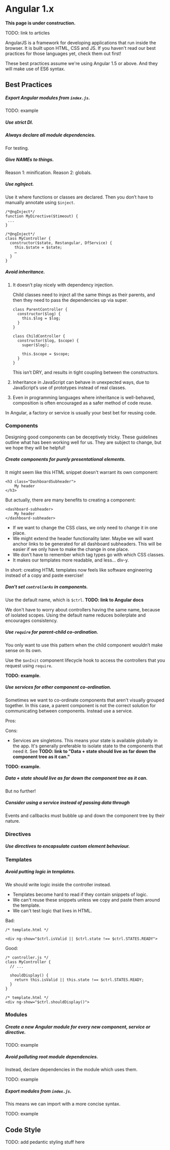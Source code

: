 # Angular 1.x

**This page is under construction.**

TODO: link to articles

AngularJS is a framework for developing applications that run inside the browser. It is built upon HTML, CSS and JS. If you haven't read our best practices for those languages yet, check them out first!

These best practices assume we're using Angular 1.5 or above. And they will make use of ES6 syntax.

## Best Practices

##### Export Angular modules from `index.js`.

TODO: example

##### Use strict DI.

##### Always declare all module dependencies.

For testing.

##### Give NAMEs to things.

Reason 1: minification.
Reason 2: globals.

##### Use ngInject.

Use it where functions or classes are declared. Then you don’t have to manually annotate using `$inject`.
 
 ```
/*@ngInject*/
function MyDirective($timeout) {
  ...
}
```

```
/*@ngInject*/
class MyController {
  constructor($state, Restangular, DfService) {
    this.$state = $state;
    …
  }
}
```

##### Avoid inheritance.

1. It doesn’t play nicely with dependency injection. 

   Child classes need to inject all the same things as their parents, and then they need to pass the dependencies up via super.
   
   ```
   class ParentController {
     constructor($log) {
       this.$log = $log;
     }
   }
   
   class ChildController {
     constructor($log, $scope) {
       super($log);

       this.$scope = $scope;
     }
   }
   ```
   
    This isn’t DRY, and results in tight coupling between the constructors.

2. Inheritance in JavaScript can behave in unexpected ways, due to JavaScript’s use of prototypes instead of real classes.

3. Even in programming languages where inheritance is well-behaved, composition is often encouraged as a safer method of code reuse.

In Angular, a factory or service is usually your best bet for reusing code.

### Components

Designing good components can be deceptively tricky. These guidelines outline what has been working well for us. They are subject to change, but we hope they will be helpful!

##### Create components for purely presentational elements.

It might seem like this HTML snippet doesn't warrant its own component:

```
<h3 class="DashboardSubheader">
    My header
</h3>
```

But actually, there are many benefits to creating a component:

```
<dashboard-subheader>
    My header
</dashboard-subheader>
```

* If we want to change the CSS class, we only need to change it in one place.
* We might extend the header functionality later. Maybe we will want anchor links to be generated for all dashboard subheaders. This will be easier if we only have to make the change in one place.
* We don't have to remember which tag types go with which CSS classes.
* It makes our templates more readable, and less... div-y.

In short: creating HTML templates now feels like software engineering instead of a copy and paste exercise!


##### Don't set `controllerAs` in components.

Use the default name, which is `$ctrl`. **TODO: link to Angular docs**

We don't have to worry about controllers having the same name, because of isolated scopes. Using the default name reduces boilerplate and encourages consistency.

##### Use `require` for parent-child co-ordination.

You only want to use this pattern when the child component wouldn’t make sense on its own.

Use the `$onInit` component lifecycle hook to access the controllers that you request using `require`.

**TODO: example.**

##### Use services for other component co-ordination.

Sometimes we want to co-ordinate components that aren't visually grouped together. In this case, a parent component is not the correct solution for communicating between components. Instead use a service.

Pros:

Cons:

* Services are singletons. This means your state is available globally in the app. It's generally preferable to isolate state to the components that need it. See **TODO: link to "Data + state should live as far down the component tree as it can."**

**TODO: example.**

##### Data + state should live as far down the component tree as it can.

But no further!

##### Consider using a service instead of passing data through 

Events and callbacks must bubble up and down the component tree by their nature.


### Directives

##### Use directives to encapsulate custom element behaviour.

### Templates

##### Avoid putting logic in templates.

We should write logic inside the controller instead. 

* Templates become hard to read if they contain snippets of logic.
* We can't reuse these snippets unless we copy and paste them around the template.
* We can't test logic that lives in HTML.

Bad:

```
/* template.html */

<div ng-show="$ctrl.isValid || $ctrl.state !== $ctrl.STATES.READY">
```

Good:

```
/* controller.js */
class MyController {
  // ...
  
  shouldDisplay() {
    return this.isValid || this.state !== $ctrl.STATES.READY;
  }
}

/* template.html */
<div ng-show="$ctrl.shouldDisplay()">
```

### Modules

##### Create a new Angular module for every new component, service or directive.

TODO: example

##### Avoid polluting root module dependencies.

Instead, declare dependencies in the module which uses them.

TODO: example

##### Export modules from `index.js`.

This means we can import with a more concise syntax.

TODO: example

## Code Style

TODO: add pedantic styling stuff here